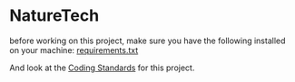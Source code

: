 # NatureTech

before working on this project, make sure you have the following installed on your machine:
[requirements.txt](/docs/requirements.md)

And look at the [Coding Standards](/docs/coding_standards.md) for this project.